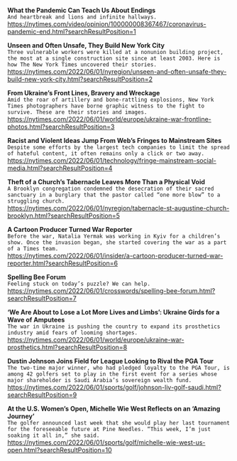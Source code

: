 **What the Pandemic Can Teach Us About Endings**\
`And heartbreak and lions and infinite hallways.`\
https://nytimes.com/video/opinion/100000008367467/coronavirus-pandemic-end.html?searchResultPosition=1

**Unseen and Often Unsafe, They Build New York City**\
`Three vulnerable workers were killed at a nonunion building project, the most at a single construction site since at least 2003. Here is how The New York Times uncovered their stories.`\
https://nytimes.com/2022/06/01/nyregion/unseen-and-often-unsafe-they-build-new-york-city.html?searchResultPosition=2

**From Ukraine’s Front Lines, Bravery and Wreckage**\
`Amid the roar of artillery and bone-rattling explosions, New York Times photographers have borne graphic witness to the fight to survive. These are their stories and images.`\
https://nytimes.com/2022/06/01/world/europe/ukraine-war-frontline-photos.html?searchResultPosition=3

**Racist and Violent Ideas Jump From Web’s Fringes to Mainstream Sites**\
`Despite some efforts by the largest tech companies to limit the spread of hateful content, it often remains only a click or two away.`\
https://nytimes.com/2022/06/01/technology/fringe-mainstream-social-media.html?searchResultPosition=4

**Theft of a Church’s Tabernacle Leaves More Than a Physical Void**\
`A Brooklyn congregation condemned the desecration of their sacred sanctuary in a burglary that the pastor called “one more blow” to a struggling church.`\
https://nytimes.com/2022/06/01/nyregion/tabernacle-st-augustine-church-brooklyn.html?searchResultPosition=5

**A Cartoon Producer Turned War Reporter**\
`Before the war, Natalia Yermak was working in Kyiv for a children’s show. Once the invasion began, she started covering the war as a part of a Times team.`\
https://nytimes.com/2022/06/01/insider/a-cartoon-producer-turned-war-reporter.html?searchResultPosition=6

**Spelling Bee Forum**\
`Feeling stuck on today’s puzzle? We can help.`\
https://nytimes.com/2022/06/01/crosswords/spelling-bee-forum.html?searchResultPosition=7

**‘We Are About to Lose a Lot More Lives and Limbs’: Ukraine Girds for a Wave of Amputees**\
`The war in Ukraine is pushing the country to expand its prosthetics industry amid fears of looming shortages.`\
https://nytimes.com/2022/06/01/world/europe/ukraine-war-prosthetics.html?searchResultPosition=8

**Dustin Johnson Joins Field for League Looking to Rival the PGA Tour**\
`The two-time major winner, who had pledged loyalty to the PGA Tour, is among 42 golfers set to play in the first event for a series whose major shareholder is Saudi Arabia’s sovereign wealth fund.`\
https://nytimes.com/2022/06/01/sports/golf/johnson-liv-golf-saudi.html?searchResultPosition=9

**At the U.S. Women’s Open, Michelle Wie West Reflects on an ‘Amazing Journey’**\
`The golfer announced last week that she would play her last tournament for the foreseeable future at Pine Needles. “This week, I’m just soaking it all in,” she said.`\
https://nytimes.com/2022/06/01/sports/golf/michelle-wie-west-us-open.html?searchResultPosition=10

